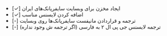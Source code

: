 - [✓] ایجاد مخزن برای وبسایت سایفرپانک‌های ایران
- [✓] اضافه کردن لایسنس مناسب
- [‪-‬] ترجمه و قراردادن مانیفست سایفرپانک‌ها روی وبسایت
- [‪-‬] ترجمه لایسنس جی پی ال ۲ به فارسی (اگر ترجمه ش وجود نداره)

